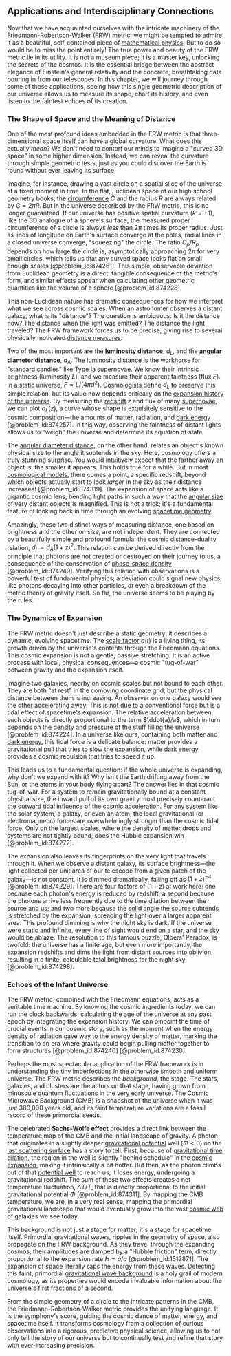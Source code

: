 ## Applications and Interdisciplinary Connections

Now that we have acquainted ourselves with the intricate machinery of the Friedmann-Robertson-Walker (FRW) metric, we might be tempted to admire it as a beautiful, self-contained piece of [mathematical physics](@article_id:264909). But to do so would be to miss the point entirely! The true power and beauty of the FRW metric lie in its utility. It is not a museum piece; it is a master key, unlocking the secrets of the cosmos. It is the essential bridge between the abstract elegance of Einstein's general relativity and the concrete, breathtaking data pouring in from our telescopes. In this chapter, we will journey through some of these applications, seeing how this single geometric description of our universe allows us to measure its shape, chart its history, and even listen to the faintest echoes of its creation.

### The Shape of Space and the Meaning of Distance

One of the most profound ideas embedded in the FRW metric is that three-dimensional space itself can have a global curvature. What does this actually *mean*? We don't need to contort our minds to imagine a "curved 3D space" in some higher dimension. Instead, we can reveal the curvature through simple geometric tests, just as you could discover the Earth is round without ever leaving its surface.

Imagine, for instance, drawing a vast circle on a spatial slice of the universe at a fixed moment in time. In the flat, Euclidean space of our high school geometry books, the [circumference](@article_id:263108) $C$ and the radius $R$ are always related by $C = 2\pi R$. But in the universe described by the FRW metric, this is no longer guaranteed. If our universe has positive spatial curvature ($k=+1$), like the 3D analogue of a sphere's surface, the measured proper circumference of a circle is always *less* than $2\pi$ times its proper radius. Just as lines of longitude on Earth's surface converge at the poles, radial lines in a closed universe converge, "squeezing" the circle. The ratio $C_p/R_p$ depends on how large the circle is, asymptotically approaching $2\pi$ for very small circles, which tells us that any curved space looks flat on small enough scales [@problem_id:874261]. This simple, observable deviation from Euclidean geometry is a direct, tangible consequence of the metric's form, and similar effects appear when calculating other geometric quantities like the volume of a sphere [@problem_id:874228].

This non-Euclidean nature has dramatic consequences for how we interpret what we see across cosmic scales. When an astronomer observes a distant galaxy, what is its "distance"? The question is ambiguous. Is it the distance now? The distance when the light was emitted? The distance the light traveled? The FRW framework forces us to be precise, giving rise to several physically motivated [distance measures](@article_id:144792).

Two of the most important are the **[luminosity distance](@article_id:158938)**, $d_L$, and the **[angular diameter distance](@article_id:157323)**, $d_A$. The [luminosity distance](@article_id:158938) is the workhorse for "[standard candles](@article_id:157615)" like Type Ia supernovae. We know their intrinsic brightness (luminosity $L$), and we measure their apparent faintness (flux $F$). In a static universe, $F = L/(4\pi d^2)$. Cosmologists define $d_L$ to preserve this simple relation, but its value now depends critically on the [expansion history of the universe](@article_id:161532). By measuring the [redshift](@article_id:159451) $z$ and flux of many [supernovae](@article_id:161279), we can plot $d_L(z)$, a curve whose shape is exquisitely sensitive to the cosmic composition—the amounts of matter, radiation, and [dark energy](@article_id:160629) [@problem_id:874257]. In this way, observing the faintness of distant lights allows us to "weigh" the universe and determine its equation of state.

The [angular diameter distance](@article_id:157323), on the other hand, relates an object's known physical size to the angle it subtends in the sky. Here, cosmology offers a truly stunning surprise. You would intuitively expect that the farther away an object is, the smaller it appears. This holds true for a while. But in most [cosmological models](@article_id:160922), there comes a point, a specific redshift, beyond which objects actually start to look *larger* in the sky as their distance increases! [@problem_id:874319]. The expansion of space acts like a gigantic cosmic lens, bending light paths in such a way that the [angular size](@article_id:195402) of very distant objects is magnified. This is not a trick; it's a fundamental feature of looking back in time through an evolving [spacetime geometry](@article_id:139003).

Amazingly, these two distinct ways of measuring distance, one based on brightness and the other on size, are not independent. They are connected by a beautifully simple and profound formula: the cosmic distance-duality relation, $d_L = d_A (1+z)^2$. This relation can be derived directly from the principle that photons are not created or destroyed on their journey to us, a consequence of the conservation of [phase-space density](@article_id:149686) [@problem_id:874249]. Verifying this relation with observations is a powerful test of fundamental physics; a deviation could signal new physics, like photons decaying into other particles, or even a breakdown of the metric theory of gravity itself. So far, the universe seems to be playing by the rules.

### The Dynamics of Expansion

The FRW metric doesn't just describe a static geometry; it describes a dynamic, evolving spacetime. The [scale factor](@article_id:157179) $a(t)$ is a living thing, its growth driven by the universe's contents through the Friedmann equations. This cosmic expansion is not a gentle, passive stretching. It is an active process with local, physical consequences—a cosmic "tug-of-war" between gravity and the expansion itself.

Imagine two galaxies, nearby on cosmic scales but not bound to each other. They are both "at rest" in the comoving coordinate grid, but the physical distance between them is increasing. An observer on one galaxy would see the other accelerating away. This is not due to a conventional force but is a tidal effect of spacetime's expansion. The relative acceleration between such objects is directly proportional to the term $\ddot{a}/a$, which in turn depends on the density and pressure of the stuff filling the universe [@problem_id:874224]. In a universe like ours, containing both matter and [dark energy](@article_id:160629), this tidal force is a delicate balance: matter provides a gravitational pull that tries to slow the expansion, while [dark energy](@article_id:160629) provides a cosmic repulsion that tries to speed it up.

This leads us to a fundamental question: if the whole universe is expanding, why don't we expand with it? Why isn't the Earth drifting away from the Sun, or the atoms in your body flying apart? The answer lies in that cosmic tug-of-war. For a system to remain gravitationally bound at a constant physical size, the inward pull of its own gravity must precisely counteract the outward tidal influence of the [cosmic acceleration](@article_id:161299). For any system like the solar system, a galaxy, or even an atom, the local gravitational (or electromagnetic) forces are overwhelmingly stronger than the cosmic tidal force. Only on the largest scales, where the density of matter drops and systems are not tightly bound, does the Hubble expansion win [@problem_id:874272].

The expansion also leaves its fingerprints on the very light that travels through it. When we observe a distant galaxy, its surface brightness—the light collected per unit area of our telescope from a given patch of the galaxy—is not constant. It is dimmed dramatically, falling off as $(1+z)^{-4}$ [@problem_id:874229]. There are four factors of $(1+z)$ at work here: one because each photon's energy is reduced by redshift; a second because the photons arrive less frequently due to the time dilation between the source and us; and two more because the [solid angle](@article_id:154262) the source subtends is stretched by the expansion, spreading the light over a larger apparent area. This profound dimming is why the night sky is dark. If the universe were static and infinite, every line of sight would end on a star, and the sky would be ablaze. The resolution to this famous puzzle, Olbers' Paradox, is twofold: the universe has a finite age, but even more importantly, the expansion redshifts and dims the light from distant sources into oblivion, resulting in a finite, calculable total brightness for the night sky [@problem_id:874298].

### Echoes of the Infant Universe

The FRW metric, combined with the Friedmann equations, acts as a veritable time machine. By knowing the cosmic ingredients today, we can run the clock backwards, calculating the age of the universe at any past epoch by integrating the expansion history. We can pinpoint the time of crucial events in our cosmic story, such as the moment when the energy density of radiation gave way to the energy density of matter, marking the transition to an era where gravity could begin pulling matter together to form structures [@problem_id:874240] [@problem_id:874230].

Perhaps the most spectacular application of the FRW framework is in understanding the tiny imperfections in the otherwise smooth and uniform universe. The FRW metric describes the *background*, the stage. The stars, galaxies, and clusters are the actors on that stage, having grown from minuscule quantum fluctuations in the very early universe. The Cosmic Microwave Background (CMB) is a snapshot of the universe when it was just 380,000 years old, and its faint temperature variations are a fossil record of these primordial seeds.

The celebrated **Sachs-Wolfe effect** provides a direct link between the temperature map of the CMB and the initial landscape of gravity. A photon that originates in a slightly deeper [gravitational potential](@article_id:159884) well ($\Phi \lt 0$) on the [last scattering surface](@article_id:157207) has a story to tell. First, because of [gravitational time dilation](@article_id:161649), the region in the well is slightly "behind schedule" in the [cosmic expansion](@article_id:160508), making it intrinsically a bit hotter. But then, as the photon climbs out of that [potential well](@article_id:151646) to reach us, it loses energy, undergoing a gravitational redshift. The sum of these two effects creates a net temperature fluctuation, $\Delta T/T$, that is directly proportional to the initial gravitational potential $\Phi$ [@problem_id:874311]. By mapping the CMB temperature, we are, in a very real sense, mapping the primordial gravitational landscape that would eventually grow into the vast [cosmic web](@article_id:161548) of galaxies we see today.

This background is not just a stage for matter; it's a stage for spacetime itself. Primordial gravitational waves, ripples in the geometry of space, also propagate on the FRW background. As they travel through the expanding cosmos, their amplitudes are damped by a "Hubble friction" term, directly proportional to the expansion rate $H = \dot{a}/a$ [@problem_id:1512871]. The expansion of space literally saps the energy from these waves. Detecting this faint, primordial [gravitational wave background](@article_id:634702) is a holy grail of modern cosmology, as its properties would encode invaluable information about the universe's first fractions of a second.

From the simple geometry of a circle to the intricate patterns in the CMB, the Friedmann-Robertson-Walker metric provides the unifying language. It is the symphony's score, guiding the cosmic dance of matter, energy, and spacetime itself. It transforms cosmology from a collection of curious observations into a rigorous, predictive physical science, allowing us to not only tell the story of our universe but to continually test and refine that story with ever-increasing precision.